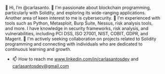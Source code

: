 👋 Hi, I’m @carlasanto.
👀 I'm passionate about blockchain programming, particularly with Solidity, and exploring its wide-ranging applications. Another area of keen interest to me is cybersecurity.
🌱 I'm experienced with tools such as Python, Metasploit, Burp Suite, Nessus, risk analysis tools, and more. I have knowledge in security frameworks, risk analysis, and vulnerabilities, including PCI DSS, ISO 27001, NIST, COBIT, GDPR, and Magerit.
💞️ I'm actively seeking collaboration on projects related to Solidity programming and connecting with individuals who are dedicated to continuous learning and growth.
- 📫 How to reach me www.linkedin.com/in/carlasantosdev and carlasantosdev@gmail.com

<!---
carlasanto/carlasanto is a ✨ special ✨ repository because its `README.md` (this file) appears on your GitHub profile.
You can click the Preview link to take a look at your changes.
--->
